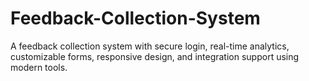 # Feedback-Collection-System
A feedback collection system with secure login, real-time analytics, customizable forms, responsive design, and integration support using modern tools.
